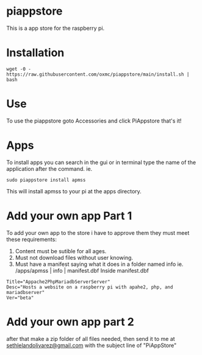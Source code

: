 # piappstore
This is a app store for the raspberry pi.
# Installation
```
wget -0 - https://raw.githubusercontent.com/oxmc/piappstore/main/install.sh | bash
```
# Use
To use the piappstore goto Accessories and click PiAppstore
that's it!
# Apps
To install apps you can search in the gui or in terminal type the name of the application after the command.
ie.
```
sudo piappstore install apmss
```
This will install apmss to your pi at the apps directory.
# Add your own app Part 1
To add your own app to the store i have to approve them they must meet these requirements:
1. Content must be sutible for all ages.
2. Must not download files without user knowing.
3. Must have a manifest saying what it does in a folder named info 
ie. /apps/apmss
             |
            info
            |
            manifest.dbf
Inside manifest.dbf
```
Title="Appache2PhpMariadbServerServer"
Desc="Hosts a website on a raspberry pi with apahe2, php, and mariadbserver"
Ver="beta"
```
# Add your own app part 2
after that make a zip folder of all files needed, then send it to me at sethlelandolivarez@gmail.com with the subject line of "PiAppStore"
